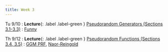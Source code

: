 ```yaml
---
title: Week 3
---
```


Tu 9/10
: **Lecture**{: .label .label-green } [Pseudorandom Generators (Sections 3.1-3.3)](/assets/lecture-notes/collection-F24.pdf)
    : [Funny](https://xkcd.com/221/) 

Th 9/12
: **Lecture**{: .label .label-green } [Pseudorandom Functions (Sections 3.4, 3.5)](/assets/lecture-notes/collection-F24.pdf)
    : [GGM PRF](https://www.wisdom.weizmann.ac.il/~oded/X/ggm.pdf), [Naor-Reingold](https://dl.acm.org/doi/abs/10.1145/972639.972643) 
